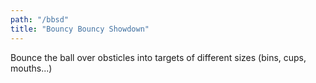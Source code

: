 ```yaml
---
path: "/bbsd"
title: "Bouncy Bouncy Showdown"
---
```


Bounce the ball over obsticles into targets of different sizes (bins, cups, mouths...)
